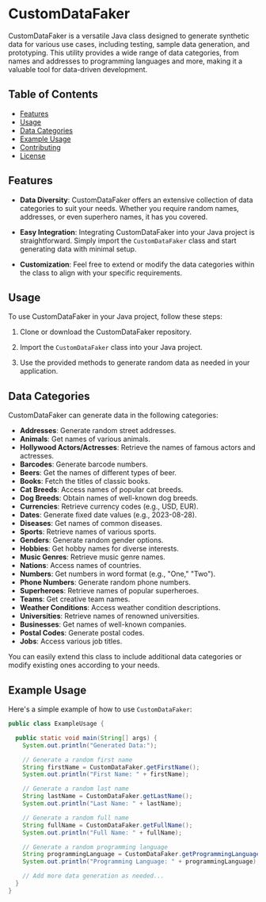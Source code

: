 # CustomDataFaker

CustomDataFaker is a versatile Java class designed to generate synthetic data for various use cases, including testing,
sample data generation, and prototyping. This utility provides a wide range of data categories, from names and addresses
to programming languages and more, making it a valuable tool for data-driven development.

## Table of Contents

- [Features](#features)
- [Usage](#usage)
- [Data Categories](#data-categories)
- [Example Usage](#example-usage)
- [Contributing](#contributing)
- [License](#license)

## Features

- **Data Diversity**: CustomDataFaker offers an extensive collection of data categories to suit your needs. Whether you
  require random names, addresses, or even superhero names, it has you covered.

- **Easy Integration**: Integrating CustomDataFaker into your Java project is straightforward. Simply import
  the `CustomDataFaker` class and start generating data with minimal setup.

- **Customization**: Feel free to extend or modify the data categories within the class to align with your specific
  requirements.

## Usage

To use CustomDataFaker in your Java project, follow these steps:

1. Clone or download the CustomDataFaker repository.

2. Import the `CustomDataFaker` class into your Java project.

3. Use the provided methods to generate random data as needed in your application.

## Data Categories

CustomDataFaker can generate data in the following categories:

- **Addresses**: Generate random street addresses.
- **Animals**: Get names of various animals.
- **Hollywood Actors/Actresses**: Retrieve the names of famous actors and actresses.
- **Barcodes**: Generate barcode numbers.
- **Beers**: Get the names of different types of beer.
- **Books**: Fetch the titles of classic books.
- **Cat Breeds**: Access names of popular cat breeds.
- **Dog Breeds**: Obtain names of well-known dog breeds.
- **Currencies**: Retrieve currency codes (e.g., USD, EUR).
- **Dates**: Generate fixed date values (e.g., 2023-08-28).
- **Diseases**: Get names of common diseases.
- **Sports**: Retrieve names of various sports.
- **Genders**: Generate random gender options.
- **Hobbies**: Get hobby names for diverse interests.
- **Music Genres**: Retrieve music genre names.
- **Nations**: Access names of countries.
- **Numbers**: Get numbers in word format (e.g., "One," "Two").
- **Phone Numbers**: Generate random phone numbers.
- **Superheroes**: Retrieve names of popular superheroes.
- **Teams**: Get creative team names.
- **Weather Conditions**: Access weather condition descriptions.
- **Universities**: Retrieve names of renowned universities.
- **Businesses**: Get names of well-known companies.
- **Postal Codes**: Generate postal codes.
- **Jobs**: Access various job titles.

You can easily extend this class to include additional data categories or modify existing ones according to your needs.

## Example Usage

Here's a simple example of how to use `CustomDataFaker`:

```java
public class ExampleUsage {

  public static void main(String[] args) {
    System.out.println("Generated Data:");

    // Generate a random first name
    String firstName = CustomDataFaker.getFirstName();
    System.out.println("First Name: " + firstName);

    // Generate a random last name
    String lastName = CustomDataFaker.getLastName();
    System.out.println("Last Name: " + lastName);

    // Generate a random full name
    String fullName = CustomDataFaker.getFullName();
    System.out.println("Full Name: " + fullName);

    // Generate a random programming language
    String programmingLanguage = CustomDataFaker.getProgrammingLanguage();
    System.out.println("Programming Language: " + programmingLanguage);

    // Add more data generation as needed...
  }
}